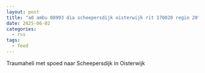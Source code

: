 ```yaml
---
layout: post
title: "a0 ambu 08993 dia scheepersdijk oisterwijk rit 170020 regio 20"
date: 2025-06-02
categories: 
  - rss
tags: 
  - feed
---
```


Traumaheli met spoed naar Scheepersdijk in Oisterwijk
